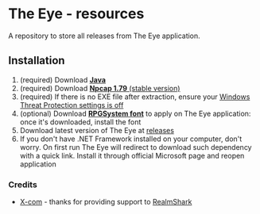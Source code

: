 # The Eye - resources
A repository to store all releases from The Eye application.

## Installation

1. (required) Download [__Java__](https://www.java.com/en/download/)
2. (required) Download [__Npcap 1.79__ (stable version)](https://npcap.com/dist/npcap-1.79.exe)
3. (required) If there is no EXE file after extraction, ensure your [Windows Threat Protection settings is off](www.google.com/search?q=windows+threat+protection+deleting+files+from+external+source)
4. (optional) Download [__RPGSystem font__](https://raw.githubusercontent.com/Devwarlt/the-eye-resources/refs/heads/main/assets/RPGSystem.ttf) to apply on The Eye application: once it's downloaded, install the font
5. Download latest version of The Eye at [releases](/releases)
6. If you don't have .NET Framework installed on your computer, don't worry. On first run The Eye will redirect to download such dependency with a quick link. Install it through official Microsoft page and reopen application

### Credits
- [X-com](https://github.com/X-com) - thanks for providing support to [RealmShark](https://github.com/X-com/RealmShark)
